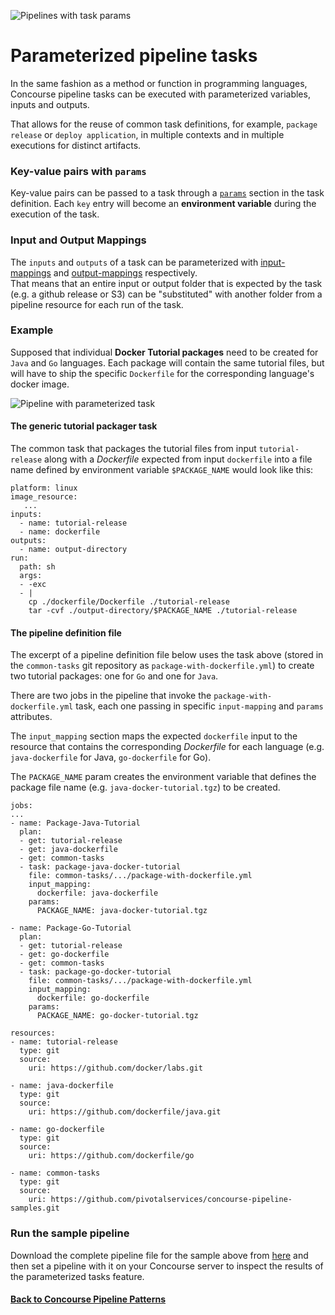 ![Pipelines with task params](https://raw.githubusercontent.com/lsilvapvt/misc-support-files/master/docs/icons/concourse-task-params.png)

# Parameterized pipeline tasks

In the same fashion as a method or function in programming languages, Concourse pipeline tasks can be executed with parameterized variables, inputs and outputs.

That allows for the reuse of common task definitions, for example, `package release` or `deploy application`, in multiple contexts and in multiple executions for distinct artifacts.


### Key-value pairs with `params`

Key-value pairs can be passed to a task through a [`params`](http://concourse.ci/running-tasks.html#params) section in the task definition. Each `key` entry will become an **environment variable** during the execution of the task.


### Input and Output Mappings

The `inputs` and `outputs` of a task can be parameterized with [input-mappings](http://concourse.ci/task-step.html#input_mapping) and [output-mappings](http://concourse.ci/task-step.html#output_mapping) respectively.  
That means that an entire input or output folder that is expected by the task (e.g. a github release or S3) can be "substituted" with another folder from a pipeline resource for each run of the task.


### Example

Supposed that individual **Docker Tutorial packages** need to be created for `Java`
and `Go` languages. Each package will contain the same tutorial files, but will
have to ship the specific `Dockerfile` for the corresponding language's docker image.


![Pipeline with parameterized task](https://raw.githubusercontent.com/lsilvapvt/misc-support-files/master/docs/images/tasks-param-pipeline.jpg)


#### The generic tutorial packager task  

The common task that packages the tutorial files from input `tutorial-release` along with a *Dockerfile* expected from input `dockerfile` into a file name defined by environment variable `$PACKAGE_NAME` would look like this:


```
platform: linux
image_resource:
   ...
inputs:
  - name: tutorial-release
  - name: dockerfile
outputs:
  - name: output-directory
run:
  path: sh
  args:
  - -exc
  - |
    cp ./dockerfile/Dockerfile ./tutorial-release
    tar -cvf ./output-directory/$PACKAGE_NAME ./tutorial-release
```

#### The pipeline definition file

The excerpt of a pipeline definition file below uses the task above (stored in the `common-tasks` git repository as `package-with-dockerfile.yml`) to create two tutorial packages: one for `Go` and one for `Java`.  

There are two jobs in the pipeline that invoke the `package-with-dockerfile.yml`
task, each one passing in specific `input-mapping` and `params` attributes.  

The `input_mapping` section maps the expected `dockerfile` input to the resource that
contains the corresponding *Dockerfile* for each language (e.g. `java-dockerfile` for Java, `go-dockerfile` for Go).

The `PACKAGE_NAME` param creates the environment variable that defines the package file name (e.g. `java-docker-tutorial.tgz`) to be created.


```
jobs:
...
- name: Package-Java-Tutorial
  plan:
  - get: tutorial-release
  - get: java-dockerfile
  - get: common-tasks
  - task: package-java-docker-tutorial
    file: common-tasks/.../package-with-dockerfile.yml
    input_mapping:
      dockerfile: java-dockerfile
    params:
      PACKAGE_NAME: java-docker-tutorial.tgz

- name: Package-Go-Tutorial
  plan:
  - get: tutorial-release
  - get: go-dockerfile
  - get: common-tasks
  - task: package-go-docker-tutorial
    file: common-tasks/.../package-with-dockerfile.yml
    input_mapping:
      dockerfile: go-dockerfile
    params:
      PACKAGE_NAME: go-docker-tutorial.tgz

resources:
- name: tutorial-release
  type: git
  source:
    uri: https://github.com/docker/labs.git

- name: java-dockerfile
  type: git
  source:
    uri: https://github.com/dockerfile/java.git

- name: go-dockerfile
  type: git
  source:
    uri: https://github.com/dockerfile/go

- name: common-tasks
  type: git
  source:
    uri: https://github.com/pivotalservices/concourse-pipeline-samples.git

```

### Run the sample pipeline

Download the complete pipeline file for the sample above from [here](package-tutorials.yml) and then set a pipeline with it on your
Concourse server to inspect the results of the parameterized tasks feature.

#### [Back to Concourse Pipeline Patterns](..)
